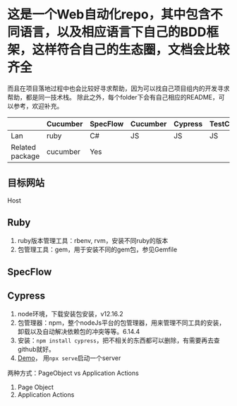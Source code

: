 # 这是一个Web自动化repo，其中包含不同语言，以及相应语言下自己的BDD框架，这样符合自己的生态圈，文档会比较齐全
而且在项目落地过程中也会比较好寻求帮助，因为可以找自己项目组内的开发寻求帮助，都是同一技术栈。
除此之外，每个folder下会有自己相应的README，可以参考，欢迎补充。

||Cucumber|SpecFlow |Cucumber|Cypress|TestCafe|Behave|
|---|---|---|---|---|---|---|
|Lan| ruby  | C#  | JS  | JS  | JS  | Python  |
|Related package| cucumber  | Yes  |   |   |   | Yes  |

## 目标网站
Host

## Ruby
1. ruby版本管理工具：rbenv, rvm，安装不同ruby的版本
2. 包管理工具：gem，用于安装不同的gem包，参见Gemfile

## SpecFlow

## Cypress
1. node环境，下载安装包安装，v12.16.2
2. 包管理器：npm，整个nodeJs平台的包管理器，用来管理不同工具的安装，卸载以及自动解决依赖包的冲突等等。6.14.4
3. 安装：```npm install cypress```，把不相关的东西都可以删除，有需要再去查github就好。
4. [Demo](https://www.valentinog.com/blog/cypress/)， 用```npx serve```启动一个server

两种方式：PageObject vs Application Actions
1. Page Object
2. Application Actions
